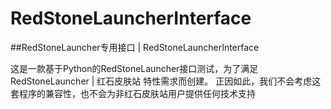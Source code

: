 # RedStoneLauncherInterface
##RedStoneLauncher专用接口 | RedStoneLauncherInterface

这是一款基于Python的RedStoneLauncher接口测试，为了满足 RedStoneLauncher | 红石皮肤站 特性需求而创建。
正因如此，我们不会考虑这套程序的兼容性，也不会为非红石皮肤站用户提供任何技术支持
